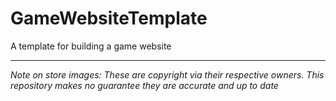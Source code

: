 # GameWebsiteTemplate
A template for building a game website

---

*Note on store images: These are copyright via their respective owners. This repository makes no guarantee they are accurate and up to date*
